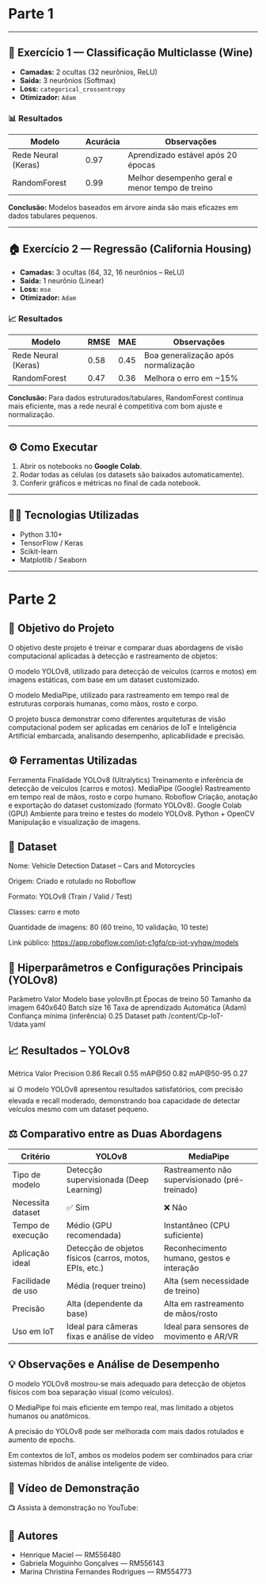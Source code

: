 # Parte 1
---

## 🧪 Exercício 1 — Classificação Multiclasse (Wine)
- **Camadas:** 2 ocultas (32 neurônios, ReLU)
- **Saída:** 3 neurônios (Softmax)
- **Loss:** `categorical_crossentropy`
- **Otimizador:** `Adam`

### 📊 Resultados
| Modelo | Acurácia | Observações |
|--------|-----------|--------------|
| Rede Neural (Keras) | 0.97 | Aprendizado estável após 20 épocas |
| RandomForest | 0.99 | Melhor desempenho geral e menor tempo de treino |

**Conclusão:** Modelos baseados em árvore ainda são mais eficazes em dados tabulares pequenos.

---

## 🏠 Exercício 2 — Regressão (California Housing)
- **Camadas:** 3 ocultas (64, 32, 16 neurônios – ReLU)
- **Saída:** 1 neurônio (Linear)
- **Loss:** `mse`
- **Otimizador:** `Adam`

### 📈 Resultados
| Modelo | RMSE | MAE | Observações |
|--------|------|-----|--------------|
| Rede Neural (Keras) | 0.58 | 0.45 | Boa generalização após normalização |
| RandomForest | 0.47 | 0.36 | Melhora o erro em ~15% |

**Conclusão:** Para dados estruturados/tabulares, RandomForest continua mais eficiente, mas a rede neural é competitiva com bom ajuste e normalização.

---

## ⚙️ Como Executar
1. Abrir os notebooks no **Google Colab**.
2. Rodar todas as células (os datasets são baixados automaticamente).
3. Conferir gráficos e métricas no final de cada notebook.

---

## 👩‍💻 Tecnologias Utilizadas
- Python 3.10+
- TensorFlow / Keras
- Scikit-learn
- Matplotlib / Seaborn

---

# Parte 2

## 🎯 Objetivo do Projeto

O objetivo deste projeto é treinar e comparar duas abordagens de visão computacional aplicadas à detecção e rastreamento de objetos:

O modelo YOLOv8, utilizado para detecção de veículos (carros e motos) em imagens estáticas, com base em um dataset customizado.

O modelo MediaPipe, utilizado para rastreamento em tempo real de estruturas corporais humanas, como mãos, rosto e corpo.

O projeto busca demonstrar como diferentes arquiteturas de visão computacional podem ser aplicadas em cenários de IoT e Inteligência Artificial embarcada, analisando desempenho, aplicabilidade e precisão.

## ⚙️ Ferramentas Utilizadas
Ferramenta	Finalidade
YOLOv8 (Ultralytics)	Treinamento e inferência de detecção de veículos (carros e motos).
MediaPipe (Google)	Rastreamento em tempo real de mãos, rosto e corpo humano.
Roboflow	Criação, anotação e exportação do dataset customizado (formato YOLOv8).
Google Colab (GPU)	Ambiente para treino e testes do modelo YOLOv8.
Python + OpenCV	Manipulação e visualização de imagens.
## 🧾 Dataset

Nome: Vehicle Detection Dataset – Cars and Motorcycles

Origem: Criado e rotulado no Roboflow

Formato: YOLOv8 (Train / Valid / Test)

Classes: carro e moto

Quantidade de imagens: 80 (60 treino, 10 validação, 10 teste)

Link público: https://app.roboflow.com/iot-c1gfq/cp-iot-vyhqw/models

## 🔧 Hiperparâmetros e Configurações Principais (YOLOv8)
Parâmetro	Valor
Modelo base	yolov8n.pt
Épocas de treino	50
Tamanho da imagem	640x640
Batch size	16
Taxa de aprendizado	Automática (Adam)
Confiança mínima (inferência)	0.25
Dataset path	/content/Cp-IoT-1/data.yaml
## 📈 Resultados – YOLOv8
Métrica	Valor
Precision	0.86
Recall	0.55
mAP@50	0.82
mAP@50-95	0.27

📊 O modelo YOLOv8 apresentou resultados satisfatórios, com precisão elevada e recall moderado, demonstrando boa capacidade de detectar veículos mesmo com um dataset pequeno.

## ⚖️ Comparativo entre as Duas Abordagens
| Critério          | YOLOv8                                                  | MediaPipe                                      |
| ----------------- | ------------------------------------------------------- | ---------------------------------------------- |
| Tipo de modelo    | Detecção supervisionada (Deep Learning)                 | Rastreamento não supervisionado (pré-treinado) |
| Necessita dataset | ✅ Sim                                                   | ❌ Não                                          |
| Tempo de execução | Médio (GPU recomendada)                                 | Instantâneo (CPU suficiente)                   |
| Aplicação ideal   | Detecção de objetos físicos (carros, motos, EPIs, etc.) | Reconhecimento humano, gestos e interação      |
| Facilidade de uso | Média (requer treino)                                   | Alta (sem necessidade de treino)               |
| Precisão          | Alta (dependente da base)                               | Alta em rastreamento de mãos/rosto             |
| Uso em IoT        | Ideal para câmeras fixas e análise de vídeo             | Ideal para sensores de movimento e AR/VR       |

## 💡 Observações e Análise de Desempenho

O modelo YOLOv8 mostrou-se mais adequado para detecção de objetos físicos com boa separação visual (como veículos).

O MediaPipe foi mais eficiente em tempo real, mas limitado a objetos humanos ou anatômicos.

A precisão do YOLOv8 pode ser melhorada com mais dados rotulados e aumento de epochs.

Em contextos de IoT, ambos os modelos podem ser combinados para criar sistemas híbridos de análise inteligente de vídeo.

## 🎥 Vídeo de Demonstração

📺 Assista à demonstração no YouTube: 

## 👤 Autores
- Henrique Maciel — RM556480
- Gabriela Moguinho Gonçalves — RM556143
- Marina Christina Fernandes Rodrigues — RM554773
